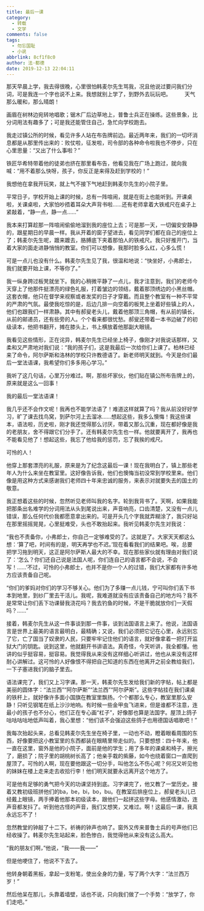 ```yaml
---
title: 最后一课
category:
  - 转载
  - 文学
comments: false
tags:
  - 勿忘国耻
  - 小说
abbrlink: 8cf1f8c0
author: 法·都德
date: 2019-12-13 22:04:11
---
```


那天早晨上学，我去得很晚，心里很怕韩麦尔先生骂我，况且他说过要问我们分词，可是我连一个字也说不上来。我想就别上学了，到野外去玩玩吧。
　　
天气那么暖和，那么晴朗！

画眉在树林边宛转地唱歌；锯木厂后边草地上，普鲁士兵正在操练。这些景象，比分词用法有趣多了；可是我还能管住自己，急忙向学校跑去。

我走过镇公所的时候，看见许多人站在布告牌前边。最近两年来，我们的一切坏消息都是从那里传出来的：败仗啦，征发啦，司令部的各种命令啦我也不停步，只在心里思量：“又出了什么事啦？”

铁匠华希特带着他的徒弟也挤在那里看布告，他看见我在广场上跑过，就向我喊：“用不着那么快呀，孩子，你反正是来得及赶到学校的！”

我想他在拿我开玩笑，就上气不接下气地赶到韩麦尔先生的小院子里。

平常日子，学校开始上课的时候，总有一阵喧闹，就是在街上也能听到。开课桌啦，关课桌啦，大家怕吵捂着耳朵大声背书啦……还有老师拿着大铁戒尺在桌子上紧敲着，“静一点，静一点……”

我本来打算趁那一阵喧闹偷偷地溜到我的座位上去；可是那一天，一切偏安安静静的，跟星期日的早晨一样。我从开着的窗子望进去，看见同学们都在自己的座位上了；韩麦尔先生呢，踱来踱去，胳膊底下夹着那怕人的铁戒尺。我只好推开门，当着大家的面走进静悄悄的教室。你们可以想像，我那时脸多么红，心多么慌！

可是一点儿也没有什么。韩麦尔先生见了我，很温和地说：“快坐好，小弗郎士，我们就要开始上课，不等你了。”

我一纵身跨过板凳就坐下。我的心稍微平静了一点儿，我才注意到，我们的老师今天穿上了他那件挺漂亮的绿色礼服，打着皱边的领结，戴着那顶绣边的小黑丝帽。这套衣帽，他只在督学来视察或者发奖的日子才穿戴。而且整个教室有一种不平常的严肃的气氛。最使我吃惊的是，后边几排一向空着的板凳上坐着好些镇上的人，他们也跟我们一样肃静。其中有郝叟老头儿，戴着他那顶三角帽，有从前的镇长，从前的邮递员，还有些旁的人。个个看来都很忧愁。郝叟还带着一本书边破了的初级读本，他把书翻开，摊在膝头上，书上横放着他那副大眼镜。

我看见这些情形，正在诧异，韩麦尔先生已经坐上椅子，像刚才对我说话那样，又柔和又严肃地对我们说：“我的孩子们，这是我最后一次给你们上课了。柏林已经来了命令，阿尔萨斯和洛林的学校只许教德语了。新老师明天就到。今天是你们最后一堂法语课，我希望你们多多用心学习。”

我听了这几句话，心里万分难过。啊，那些坏家伙，他们贴在镇公所布告牌上的，原来就是这么一回事！

我的最后一堂法语课！

我几乎还不会作文呢！我再也不能学法语了！难道这样就算了吗？我从前没好好学习，旷了课去找鸟窝，到萨尔河上去溜冰……想起这些，我多么懊悔！我这些课本，语法啦，历史啦，刚才我还觉得那么讨厌，带着又那么沉重，现在都好像是我的老朋友，舍不得跟它们分手了。还有韩麦尔先生也一样。他就要离开了，我再也不能看见他了！想起这些，我忘了他给我的惩罚，忘了我挨的戒尺。

可怜的人！

他穿上那套漂亮的礼服，原来是为了纪念这最后一课！现在我明白了，镇上那些老年人为什么来坐在教室里。这好像告诉我，他们也懊悔当初没常到学校里来。他们像是用这种方式来感谢我们老师四十年来忠诚的服务，来表示对就要失去的国土的敬意。

我正想着这些的时候，忽然听见老师叫我的名字。轮到我背书了。天啊，如果我能把那条出名难学的分词用法从头到尾说出来，声音响亮，口齿清楚，又没有一点儿错误，那么任何代价我都愿意拿出来的。可是开头几个字我就弄糊涂了，我只好站在那里摇摇晃晃，心里挺难受，头也不敢抬起来。我听见韩麦尔先生对我说：

“我也不责备你，小弗郎士，你自己一定够难受的了。这就是了。大家天天都这么想：‘算了吧，时间有的是，明天再学也不迟。’现在看看我们的结果吧。唉，总要把学习拖到明天，这正是阿尔萨斯人最大的不幸。现在那些家伙就有理由对我们说了：‘怎么？你们还自己说是法国人呢，你们连自己的语言都不会说，不会写！……’不过，可怜的小弗郎士，也并不是你一个人的过错，我们大家都有许多地方应该责备自己呢。

“你们的爹妈对你们的学习不够关心。他们为了多赚一点儿钱，宁可叫你们丢下书本到地里，到纱厂里去干活儿。我呢，我难道就没有应该责备自己的地方吗？我不是常常让你们丢下功课替我浇花吗？我去钓鱼的时候，不是干脆就放你们一天假吗？……”

接着，韩麦尔先生从这一件事谈到那一件事，谈到法国语言上来了。他说，法国语言是世界上最美的语言最明白，最精确；又说，我们必须把它记在心里，永远别忘了它，亡了国当了奴隶的人民，只要牢牢记住他们的语言，就好像拿着一把打开监狱大门的钥匙。说到这里，他就翻开书讲语法。真奇怪，今天听讲，我全都懂。他讲的似乎挺容易，挺容易。我觉得我从来没有这样细心听讲过，他也从来没有这样耐心讲解过。这可怜的人好像恨不得把自己知道的东西在他离开之前全教给我们，一下子塞进我们的脑子里去。

语法课完了，我们又上习字课。那一天，韩麦尔先生发给我们新的字帖，帖上都是美丽的圆体字：“法兰西”“阿尔萨斯”“法兰西”“阿尔萨斯”。这些字帖挂在我们课桌的铁杆上，就好像许多面小国旗在教室里飘扬。个个都那么专心，教室里那么安静！只听见钢笔在纸上沙沙地响。有时候一些金甲虫飞进来，但是谁都不注意，连最小的孩子也不分心，他们正在专心画“杠子”，好像那也算是法国字。屋顶上鸽子咕咕咕咕地低声叫着，我心里想：“他们该不会强迫这些鸽子也用德国话唱歌吧！”

我每次抬起头来，总看见韩麦尔先生坐在椅子里，一动也不动，瞪着眼看周围的东西，好像要把这小教室里的东西都装在眼睛里带走似的。只要想想：四十年来，他一直在这里，窗外是他的小院子，面前是他的学生；用了多年的课桌和椅子，擦光了，磨损了；院子里的胡桃树长高了；他亲手栽的紫藤，如今也绕着窗口一直爬到屋顶了。可怜的人啊，现在要他跟这一切分手，叫他怎么不伤心呢？何况又听见他的妹妹在楼上走来走去收拾行李！他们明天就要永远离开这个地方了。

可是他有足够的勇气把今天的功课坚持到底。习字课完了，他又教了一堂历史。接着又教初级班拼他们的ba，be，bi，bo，bu。在教室后排座位上，郝叟老头儿已经戴上眼镜，两手捧着他那本初级读本，跟他们一起拼这些字母。他感情激动，连声音都发抖了。听到他古怪的声音，我们又想笑，又难过。啊！这最后一课，我真永远忘不了！

忽然教堂的钟敲了十二下。祈祷的钟声也响了。窗外又传来普鲁士兵的号声他们已经收操了。韩麦尔先生站起来，脸色惨白，我觉得他从来没有这么高大。

“我的朋友们啊，”他说，“我——我——”

但是他哽住了，他说不下去了。

他转身朝着黑板，拿起一支粉笔，使出全身的力量，写了两个大字：“法兰西万岁！”

然后他呆在那儿，头靠着墙壁，话也不说，只向我们做了一个手势：“放学了，你们走吧。”
